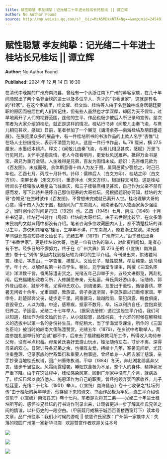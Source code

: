 ```yaml
---
title: 赋性聪慧 孝友纯挚：记光绪二十年进士桂坫长兄桂坛 || 谭立辉
author: No Author Found
source: http://mp.weixin.qq.com/s?__biz=MzA5MDkxNTA4Ng==&amp;mid=2454916394&amp;idx=1&amp;sn=6c0a46fafd54b80b77e61c4cd42f65bc&amp;chksm=87a3c54bb0d44c5d7af631b8b8fabe0deb7b6b05d5608eaf5b56df44fa2dc55e62e8985ae11a&poc_token=HJ_Do2ejHyO-wNZGG8Q1S8FdPgy1YBBEob-nUEme
---
```


# 赋性聪慧 孝友纯挚：记光绪二十年进士桂坫长兄桂坛 || 谭立辉

**Author:** No Author Found

**Published:** 2024 年 12 月 14 日 16:30

在清代中晚期的广州府南海县，曾经有一个从浙江南下广州的幕客家族，在几十年间涌现出了两个名登金榜的进士以及多位举人、秀才的“书香世家”，这就是有名的“桂家”。在这个家族里，桂文燿、桂文灿、桂坫等人由于名登翰林或身居朝廷要职的原因而被后世的人们所记住，但有些人虽然也才学深厚，却因为天不假年，过早地离开了人们的视野范围，连他的生平、作品也极少被后人所记录和宣传。是次笔者为大家介绍的桂坛，就正是这样的情况。桂坫行书诗《闻敬儿由秦飞渝，与熹儿相见甚欢，感赋》日前，笔者参加了一个展览《诵清余芬—南海桂坫及朋旧墨迹展》。在展览里众多的展品中，有一件桂坫所书的书法作品的上款人名字“杏惟”让在场人士纷纷挠头，表示不清楚为何人。这是一件行书作品，纵 79 厘米，横 27.5 厘米，水墨纸本镜片。释文：《闻敬儿由秦飞渝，与熹儿相见甚欢，感赋》万里飞行见阿兄，关怀手足抱真情。老人今夜看明月，更爱秋风送雁声。抵得万金书是宝，弟兄为重万金轻。人生难得是兄弟，百友为图惜未成。题识：先杏帷兄欲为《百友图》，未成而殁。余体斯意得十四人为友于图，属同邑黄少强绘之，时己巳年也。乙酉七月、丙戌十月补书。钤印：儒林后人（白文方印）、桂坫之印（白文方印）、南屏长寿（朱文方印）、重游泮水（朱文方印）。根据释文可知，这是桂坫听闻长子桂铭敬从秦皇岛飞往重庆，和三子桂铭熹相见甚欢，自己作为父亲不禁有感而发，写下此诗并感怀自己那位短寿的大哥桂坛。另根据题识亦可知，桂坫的大哥“杏帷兄”在生时欲作《百友图》，不曾想未完成就已离开人世。桂坫理解大哥的心意，得十四人为友于图，相请同为广东南海人、岭南著名的人物画家黄少强绘之，当时创作的时间是己巳（1929）也。乙酉（1945）七月、丙戌（1946）十月补书记录。桂坫行书诗作（局部）桂坫的大哥桂坛，由于去世得比较早，在众多清末民初的文献典籍中都没有介绍。笔者咨询多位收藏圈内人士，都不清楚桂坛的详尽生平，亦仅知其粗略“桂坛，生卒年不详，广东南海人，原籍浙江慈溪。清光绪年间湖北郧县知县桂文灿长子。光绪五年（1879）广州府举人。”由于桂坛出身于“书香世家”，更是桂坫的大哥，也是一位有功名的举人，对此资料阙如，笔者心有不甘。经多日的不懈努力，终于在《广州大典》第 276 册的《（宣统）南海县志》卷十七“列传”条目内找到桂坛较为详尽的生平介绍。今刊录出来，供诸君同赏。桂坛，字周山，一字杏惟，捕属人。文灿长子，赋性聪慧，孝友纯挚。幼习经学，年十六，以解经拔第一补县学生。稍长，充学海堂专课生，所撰《三国名臣论》洋洋数千言，番禺陈澧击赏之。光绪五年己卯举于乡，五经文进御览，两赴礼闱。后充福建船政教习所，入修脯悉奉亲，无私蓄。母氏黄好游山水，坛随侍，郭外登山临水，跬步不离，尤得母氏欢心。训诲诸弟，友爱出于至性，循循善诱。寒暑无闲者十余年，尤重谱牒，敦族谊。尝孑身返浙甯，手录族谱以归重修家谱。甲申冬，赴楚郧奔父丧，徒步走千里。闲乘骡马，踰越险阻，蒙犯风露，眠食俱废，哀毁骨立，人以为难。中途，感寒疾，抵家不数月，卒。坛以利济自任，尝抱弃孩归养之。子廷銮，光绪二十七年举人。（据采访册修）透过这段生平介绍，我们可以知道，桂坛作为桂文灿的长子，从小就聪慧，品性纯良，十六岁的时候在解释经义的选拔中以第一名的身份补生员。年纪稍大，当了学海堂专课生，所作的《三国名臣论》被当时的岭南大儒陈澧赞赏。光绪五年（1879），在乡试中考取举人。两度参加礼部举行的“会试”都不中，后来去了福建船政教习所工作，所得收入均侍奉父母，没有半点积蓄。母亲黄氏喜好去游山玩水，桂坛随侍左右，寸步不离，深得母亲的欢心。日常训导各兄弟之余，也相互友爱。持续十几年，寒暑无间断，尤其注重整理、记录家族的世系繁衍和重要人物事迹。曾经单身一人回去浙江慈溪，亲手抄录当地桂氏族谱，回广州重修族谱。甲申（1884）冬天，奔赴湖北郧县奔父丧，徒步千里往返。风霜雨露侵袭，睡眠饮食极为不足，整个人的身体、精神状况严重下降。由于在这过程中，桂坛感染风寒，回到广州家中没有几个月，就病故了。桂坛日常以救济他人、施恩泽作为自己的职责，曾经抱领弃婴回家收养。儿子桂廷銮，光绪二十七年（1901）举人。《（宣统）南海县志》卷十七收录之“桂坛列传”由于桂坛的英年早逝，他存留下来的诗文、书画作品极为罕见，连生平介绍也仅见于《（宣统）南海县志》卷十七内。笔者是次将其二弟——光绪二十年进士桂坫所写的、感怀长兄桂坛的行书诗作刊录出来，让观者更进一步了解其桂氏兄弟之间的情谊，以补历史的一段空白。（甲辰葭月成稿于城西百善楼西窗灯下）读本号文章，品广州往事：我们小时候的游戏 || 依慈许氏家族：广州第一家族中大：失落的校园广州第一家新华书店   欢迎赞赏作者欢迎关注本号

![](https://mmbiz.qpic.cn/mmbiz_jpg/PJWG74pLsManficWvIgTaiaIG6AEkxE7jacR0f7XG5Hu8mMf8AP7BZBf5YCticLymbD4vD28T3lLttP2b5URTev3w/640?from=appmsg)

![](https://mmbiz.qpic.cn/mmbiz_jpg/PJWG74pLsManficWvIgTaiaIG6AEkxE7jagHVgvZaUpMHOY2ph1nSica28FGfKcBcbpMu4MhKnCFZVBlmTWibanNCg/640?from=appmsg)

![](https://mmbiz.qpic.cn/mmbiz_jpg/PJWG74pLsManficWvIgTaiaIG6AEkxE7jaibeYlAMWmUdUAibePcNYXOAZ7j4jg0lCuSpZBAga9TCW3EV5YPPGWZIQ/640?from=appmsg)
